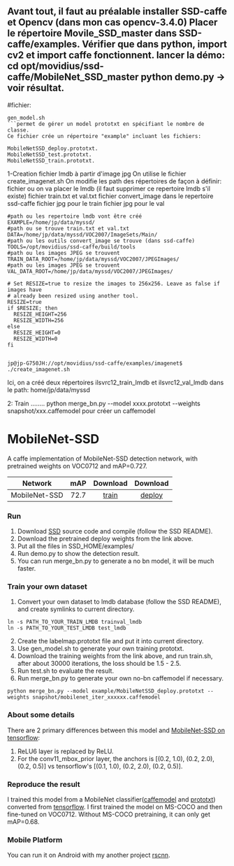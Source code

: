 Avant tout, il faut au préalable installer SSD-caffe et Opencv (dans mon cas opencv-3.4.0)
Placer le répertoire Movile_SSD_master dans SSD-caffe/examples.
Vérifier que dans python, import cv2 et import caffe fonctionnent.
lancer la démo:
cd opt/movidius/ssd-caffe/MobileNet_SSD_master
python demo.py   -> voir résultat.
----------------------------------------------------------------------------------------------------------
#fichier:
```
gen_model.sh 
```permet de gérer un model prototxt en spécifiant le nombre de classe.
Ce fichier crée un répertoire "example" incluant les fichiers:
```
```
MobileNetSSD_deploy.prototxt.
MobileNetSSD_test.prototxt.
MobileNetSSD_train.prototxt.
```
1-Creation fichier lmdb à partir d'image jpg
On utilise le fichier create_imagenet.sh
On modifie les path des répertoires de façon à définir:
fichier ou on va placer le lmdb (il faut supprimer ce repertoire lmdb s'il existe)
fichier train.txt et val.txt
fichier convert_image dans le repertoire ssd-caffe
fichier jpg pour le train
fichier jpg pour le val
```
#path ou les repertoire lmdb vont être créé
EXAMPLE=/home/jp/data/myssd/
#path ou se trouve train.txt et val.txt
DATA=/home/jp/data/myssd/VOC2007/ImageSets/Main/
#path ou les outils convert_image se trouve (dans ssd-caffe)
TOOLS=/opt/movidius/ssd-caffe/build/tools
#path ou les images JPEG se trouvent
TRAIN_DATA_ROOT=/home/jp/data/myssd/VOC2007/JPEGImages/
#path ou les images JPEG se trouvent
VAL_DATA_ROOT=/home/jp/data/myssd/VOC2007/JPEGImages/

# Set RESIZE=true to resize the images to 256x256. Leave as false if images have
# already been resized using another tool.
RESIZE=true
if $RESIZE; then
  RESIZE_HEIGHT=256
  RESIZE_WIDTH=256
else
  RESIZE_HEIGHT=0
  RESIZE_WIDTH=0
fi


jp@jp-G750JH://opt/movidius/ssd-caffe/examples/imagenet$ ./create_imagenet.sh
```
Ici, on a créé deux répertoires ilsvrc12_train_lmdb et ilsvrc12_val_lmdb dans le path:
home/jp/data/myssd

2: Train
........
python merge_bn.py --model xxxx.prototxt --weights snapshot/xxx.caffemodel    pour créer un caffemodel

# MobileNet-SSD
A caffe implementation of MobileNet-SSD detection network, with pretrained weights on VOC0712 and mAP=0.727.

Network|mAP|Download|Download
:---:|:---:|:---:|:---:
MobileNet-SSD|72.7|[train](https://drive.google.com/open?id=0B3gersZ2cHIxVFI1Rjd5aDgwOG8)|[deploy](https://drive.google.com/open?id=0B3gersZ2cHIxRm5PMWRoTkdHdHc)

### Run
1. Download [SSD](https://github.com/weiliu89/caffe/tree/ssd) source code and compile (follow the SSD README).
2. Download the pretrained deploy weights from the link above.
3. Put all the files in SSD_HOME/examples/
4. Run demo.py to show the detection result.
5. You can run merge_bn.py to generate a no bn model, it will be much faster.

### Train your own dataset
1. Convert your own dataset to lmdb database (follow the SSD README), and create symlinks to current directory.
```
ln -s PATH_TO_YOUR_TRAIN_LMDB trainval_lmdb
ln -s PATH_TO_YOUR_TEST_LMDB test_lmdb
```
2. Create the labelmap.prototxt file and put it into current directory.
3. Use gen_model.sh to generate your own training prototxt.
4. Download the training weights from the link above, and run train.sh, after about 30000 iterations, the loss should be 1.5 - 2.5.
5. Run test.sh to evaluate the result.
6. Run merge_bn.py to generate your own no-bn caffemodel if necessary.
```
python merge_bn.py --model example/MobileNetSSD_deploy.prototxt --weights snapshot/mobilenet_iter_xxxxxx.caffemodel
```

### About some details
There are 2 primary differences between this model and [MobileNet-SSD on tensorflow](https://github.com/tensorflow/models/blob/master/object_detection/g3doc/detection_model_zoo.md):
1. ReLU6 layer is replaced by ReLU.
2. For the conv11_mbox_prior layer, the anchors is [(0.2, 1.0), (0.2, 2.0), (0.2, 0.5)] vs tensorflow's [(0.1, 1.0), (0.2, 2.0), (0.2, 0.5)].

### Reproduce the result
I trained this model from a MobileNet classifier([caffemodel](https://drive.google.com/open?id=0B3gersZ2cHIxZi13UWF0OXBsZzA) and [prototxt](https://drive.google.com/open?id=0B3gersZ2cHIxWGEzbG5nSXpNQzA)) converted from [tensorflow](http://download.tensorflow.org/models/mobilenet_v1_1.0_224_2017_06_14.tar.gz). I first trained the model on MS-COCO and then fine-tuned on VOC0712. Without MS-COCO pretraining, it can only get mAP=0.68.

### Mobile Platform
You can run it on Android with my another project [rscnn](https://github.com/chuanqi305/rscnn).
